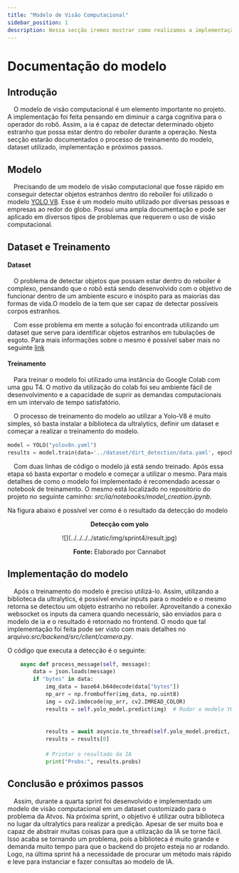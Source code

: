 ```yaml
---
title: "Modelo de Visão Computacional"
sidebar_position: 1
description: Nessa secção iremos mostrar como realizamos a implementação de um modelo de machine learning utilizando visão computacional.
---
```


# Documentação do modelo

## Introdução

&emsp;O modelo de visão computacional é um elemento importante no projeto. A implementação foi feita pensando em diminuir a carga cognitiva para o operador do robô. Assim, a ia é capaz de detectar determinado objeto estranho que possa estar dentro do reboiler durante a operação. Nesta secção estarão documentados o processo de treinamento do modelo, dataset utilizado, implementação e próximos passos. 

## Modelo
&emsp;Precisando de um modelo de visão computacional que fosse rápido em conseguir detectar objetos estranhos dentro do reboiler foi utilizado o modelo [YOLO V8](https://github.com/ultralytics/ultralytics). Esse é um modelo muito utilizado por diversas pessoas e empresas ao redor do globo. Possui uma ampla documentação e pode ser aplicado em diversos tipos de problemas que requerem o uso de visão computacional.

## Dataset e Treinamento

#### Dataset
&emsp;O problema de detectar objetos que possam estar dentro do reboiler é complexo, pensando que o robô está sendo desenvolvido com o objetivo de funcionar dentro de um ambiente escuro e inóspito para as maiorias das formas de vida.O modelo de ia tem que ser capaz de detectar possíveis corpos estranhos. 

&emsp;Com esse problema em mente a solução foi encontrada utilizando um dataset que serve para identificar objetos estranhos em tubulações de esgoto. Para mais informações sobre o mesmo é possível saber mais no seguinte [link](https://universe.roboflow.com/purdue-university-niruh/precision-ag-subterranean) 


#### Treinamento
&emsp;Para treinar o modelo foi utilizado uma instância do Google Colab com uma gpu T4. O motivo da utilização do colab foi seu ambiente fácil de desenvolvimento e a capacidade de suprir as demandas computacionais em um intervalo de tempo satisfatório. 

&emsp;O processo de treinamento do modelo ao utilizar a Yolo-V8 é muito simples, só basta instalar a biblioteca da ultralytics, definir um dataset e começar a realizar o treinamento do modelo. 

```python
model = YOLO("yolov8n.yaml")
results = model.train(data='../dataset/dirt_detection/data.yaml', epochs=100)
```

&emsp;Com duas linhas de código o modelo já está sendo treinado. Após essa etapa só basta exportar o modelo e começar a utilizar o mesmo. Para mais detalhes de como o modelo foi implementado é recomendado acessar o notebook de treinamento. O mesmo está localizado no repositório do projeto no seguinte caminho: *src/ia/notebooks/model_creation.ipynb*.

Na figura abaixo é possível ver como é o resultado da detecção do modelo

<p align="center"><b> Detecção com yolo</b></p>
<div align="center">
  ![](../../../../static/img/sprint4/result.jpg)
  <p><b>Fonte:</b> Elaborado por Cannabot</p>
</div>


## Implementação do modelo 

&emsp;Após o treinamento do modelo é preciso utilizá-lo. Assim, utilizando a biblioteca da ultralytics, é possível enviar inputs para o modelo e o mesmo retorna se detectou um objeto estranho no reboiler. Aproveitando a conexão websocket os inputs da camera quando necessário, são enviados para o modelo de ia e o resultado é retornado no frontend. 
O modo que tal implementação foi feita pode ser visto com mais detalhes no arquivo:*src/backend/src/client/camera.py*.

O código que executa a detecção é o seguinte: 

```python
    async def process_message(self, message):
        data = json.loads(message)
        if "bytes" in data:
            img_data = base64.b64decode(data["bytes"])
            np_arr = np.frombuffer(img_data, np.uint8)
            img = cv2.imdecode(np_arr, cv2.IMREAD_COLOR)
            results = self.yolo_model.predict(img)  # Rodar o modelo YOLO


            results = await asyncio.to_thread(self.yolo_model.predict, img)
            results = results[0]

            # Printar o resultado da IA
            print("Probs:", results.probs)
```

## Conclusão e próximos passos
&emsp;Assim, durante a quarta sprint foi desenvolvido e implementado um modelo de visão computacional em um dataset customizado para o problema da Atvos. Na próxima sprint, o objetivo é utilizar outra biblioteca no lugar da ultralytics para realizar a predição. Apesar de ser muito boa e capaz de abstrair muitas coisas para que a utilização da IA se torne fácil. Isso acaba se tornando um problema, pois a biblioteca é muito grande e demanda muito tempo para que o backend do projeto esteja no ar rodando. 
Logo, na última sprint há a necessidade de procurar um método mais rápido e leve para instanciar e fazer consultas ao modelo de IA. 
